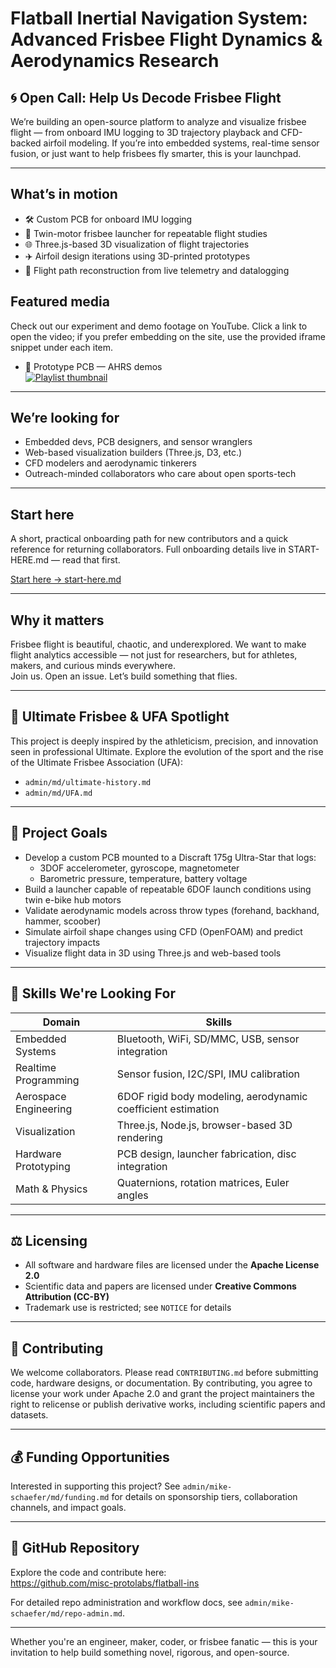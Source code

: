 # Flatball Inertial Navigation System: Advanced Frisbee Flight Dynamics & Aerodynamics Research

## 🌀 Open Call: Help Us Decode Frisbee Flight

We’re building an open-source platform to analyze and visualize frisbee flight — from onboard IMU logging to 3D trajectory playback and CFD-backed airfoil modeling. If you’re into embedded systems, real-time sensor fusion, or just want to help frisbees fly smarter, this is your launchpad.

---

## What’s in motion

- 🛠️ Custom PCB for onboard IMU logging  
- 🚀 Twin-motor frisbee launcher for repeatable flight studies  
- 🌐 Three.js-based 3D visualization of flight trajectories  
- ✈️ Airfoil design iterations using 3D-printed prototypes  
- 📍 Flight path reconstruction from live telemetry and datalogging

## Featured media

Check out our experiment and demo footage on YouTube. Click a link to open the video; if you prefer embedding on the site, use the provided iframe snippet under each item.

- 🎥 Prototype PCB — AHRS demos  
  [![Playlist thumbnail](https://img.youtube.com/vi/ioMUSfeN5g4/hqdefault.jpg)](https://www.youtube.com/playlist?list=PL1cZNuavm2yz7gydodbOZ3c9RqUwPA7GN)

---

## We’re looking for

- Embedded devs, PCB designers, and sensor wranglers  
- Web-based visualization builders (Three.js, D3, etc.)  
- CFD modelers and aerodynamic tinkerers  
- Outreach-minded collaborators who care about open sports-tech

---

## Start here

A short, practical onboarding path for new contributors and a quick reference for returning collaborators. Full onboarding details live in START-HERE.md — read that first.

[Start here → start-here.md](./admin/md/start-here.md)

---

## Why it matters

Frisbee flight is beautiful, chaotic, and underexplored. We want to make flight analytics accessible — not just for researchers, but for athletes, makers, and curious minds everywhere.  
Join us. Open an issue. Let’s build something that flies.

---

## 🥏 Ultimate Frisbee & UFA Spotlight

This project is deeply inspired by the athleticism, precision, and innovation seen in professional Ultimate. Explore the evolution of the sport and the rise of the Ultimate Frisbee Association (UFA):

- `admin/md/ultimate-history.md`  
- `admin/md/UFA.md`

---

## 🎯 Project Goals

- Develop a custom PCB mounted to a Discraft 175g Ultra-Star that logs:
  - 3DOF accelerometer, gyroscope, magnetometer
  - Barometric pressure, temperature, battery voltage
- Build a launcher capable of repeatable 6DOF launch conditions using twin e-bike hub motors
- Validate aerodynamic models across throw types (forehand, backhand, hammer, scoober)
- Simulate airfoil shape changes using CFD (OpenFOAM) and predict trajectory impacts
- Visualize flight data in 3D using Three.js and web-based tools

---

## 🧠 Skills We're Looking For

| Domain | Skills |
|---|---|
| Embedded Systems | Bluetooth, WiFi, SD/MMC, USB, sensor integration |
| Realtime Programming | Sensor fusion, I2C/SPI, IMU calibration |
| Aerospace Engineering | 6DOF rigid body modeling, aerodynamic coefficient estimation |
| Visualization | Three.js, Node.js, browser-based 3D rendering |
| Hardware Prototyping | PCB design, launcher fabrication, disc integration |
| Math & Physics | Quaternions, rotation matrices, Euler angles |

---

## ⚖️ Licensing

- All software and hardware files are licensed under the **Apache License 2.0**  
- Scientific data and papers are licensed under **Creative Commons Attribution (CC-BY)**  
- Trademark use is restricted; see `NOTICE` for details

---

## 🤝 Contributing

We welcome collaborators. Please read `CONTRIBUTING.md` before submitting code, hardware designs, or documentation. By contributing, you agree to license your work under Apache 2.0 and grant the project maintainers the right to relicense or publish derivative works, including scientific papers and datasets.

---

## 💰 Funding Opportunities

Interested in supporting this project? See `admin/mike-schaefer/md/funding.md` for details on sponsorship tiers, collaboration channels, and impact goals.

---

## 📡 GitHub Repository

Explore the code and contribute here:  
https://github.com/misc-protolabs/flatball-ins

For detailed repo administration and workflow docs, see `admin/mike-schaefer/md/repo-admin.md`.

---

Whether you're an engineer, maker, coder, or frisbee fanatic — this is your invitation to help build something novel, rigorous, and open-source.
